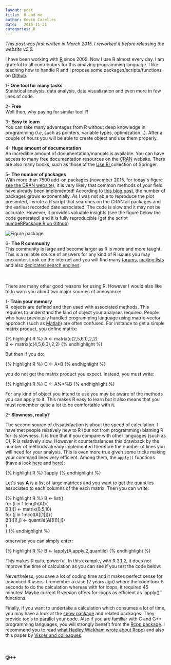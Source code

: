 ```yaml
---
layout: post
title:  R and me
author: Kevin Cazelles
date:   2015-11-21
categories: R
---
```


*This post was first written in March 2015. I reworked it before releasing the website v2.0.*


I have been working with [R](http://cran.r-project.org) since 2009. Now I use R almost every day. I am grateful to all contributors for this amazing programming language. I like teaching how to handle R and I propose some packages/scripts/functions on [Github](https://github.com/KevCaz).

1-   **One tool for many tasks** <br/>
Statistical analysis, data analysis, data visualization and even more in few lines of code.

2-   **Free** <br>
Well then, why paying for similar tool ?!  

3-   **Easy to learn** <br/>
You can take many advantages from R without deep knowledge in programming (*i.e*, such as pointers, variable types, optimization...). After a couple of hours you will be able to create object and use them properly.

4-   **Huge amount of documentation** <br/>
An incredible amount of documentation/manuals is available. You can have access to many free documentation resources on the [CRAN](https://cran.r-project.org) website. There are also many books, such as those of the [Use R! ](http://www.springer.com/series/6991?detailsPage=titles) collection of Springer.

5-   **The number of packages** <br/>
With more than 7500 add-on packages (november 2015, for today's figure [see the CRAN website](https://cran.r-project.org/web/packages/)), it is very likely that common methods of your field have already been implemented! According to [this blog post](http://r4stats.com/2014/04/07/r-continues-its-rapid-growth/), the number of packages grows exponentially. As I was not able to reproduce the plot presented, I wrote a R script that searches on the CRAN all packages and the earliest recorded date associated. The code is slow and it may not be accurate. However, it provides valuable insights (see the figure below the code generated) and it is fully reproducible (get the script [numbeRPackage.R on Github](https://github.com/KevCaz/RScriptsBlog))

![Figure package]({{site.baseurl}}/blog/assets/figpkR.jpg)

6-   **The R community** <br/>
This community is large and become larger as R is more and more taught. This is a reliable source of answers for any kind of R issues you may encounter. Look on the internet and you will find many [forums](http://stackoverflow.com/questions/tagged/r), [mailing lists](http://www.r-project.org/mail.html) and also [dedicated search engines](http://cran.r-project.org/search.html).

<br/>
<br/>
There are many other good reasons for using R. However I would also like to to warn you about two major sources of annoyance:

1-  **Train your memory** <br/>
R, objects are defined and then used with associated methods. This requires to understand the kind of object your analyses required. People who have previously handled programming language using matrix-vector approach (such as [Matlab](http://www.mathworks.com)) are often confused. For instance to get a simple matrix product, you define matrix:

{% highlight R %}
A <- matrix(c(2,5,6,1),2,2)   
B <- matrix(c(4,5,6,3),2,2)
{% endhighlight %}

But then if you do:

{% highlight R %}
C <- A*B
{% endhighlight %}

you do not get the matrix product you expect. Instead, you must write:

{% highlight R %}
C <- A%*%B
{% endhighlight %}

For any kind of object you intend to use you may be aware of the methods you can apply to it. This makes R easy to learn but it also means that you must remember quite a lot to be comfortable with it.


2-  **Slowness, really?** <br/>

The second source of dissatisfaction is about the speed of calculation. I have met people relatively new to R (but not from programming) blaming R for its slowness. It is true that if you compare with other languages (such as C), R is relatively slow. However it counterbalances this drawback by the number of methods already implemented therefore the number of lines you will need for your analysis. This is even more true given some tricks making your command lines very efficient. Among them, the `apply()` functions (have a look [here](http://www.r-bloggers.com/the-r-apply-function-a-tutorial-with-examples/) and [here](https://nsaunders.wordpress.com/2010/08/20/a-brief-introduction-to-apply-in-r/)):

{% highlight R %}
?apply
{% endhighlight %}

Let's say **A** is a list of large matrices and you want to get the quantiles associated to each columns of the each matrix. Then you can write:

{% highlight R %}
B <- list()   
for (i in 1:length(A)){     
  B[[i]] <- matrix(0,5,10)    
  for (j in 1:ncol(A[[1]])){         
    B[[i]][,j] <- quantile(A[[i]][,j])  
  }   
}
{% endhighlight %}

otherwise you can simply enter:

{% highlight R %}
  B <- lapply(A,apply,2,quantile)
{% endhighlight %}

This makes R quite powerful. In this example, with R 3.1.2, it does not improve the time of calculation as you can see if you test the code below:
<script src="https://gist.github.com/KevCaz/d1b252265209be63d1e2.js"></script>

Nevertheless, you save a lot of coding time and it makes perfect sense for advanced R users. I remember a case (2 years ago) where the code took 5 seconds to do the calculation whereas with for loops, it required 45 minutes! Maybe current R version offers for-loops as efficient as `apply()`` functions.

Finally, if you want to undertake a calculation which consumes a lot of time, you may have a look at the [snow package](http://cran.r-project.org/web/packages/snow/index.html) and related packages. They provide tools to parallel your code. Also if you are familiar with C and C++ programming languages, you will strongly benefit from the [Rcpp package](https://cran.r-project.org/web/packages/Rcpp/index.html). I recommend you to read [what Hadley Wickham wrote about Rcpp](http://adv-r.had.co.nz/Rcpp.html)) and also this paper by [Visser and colleagues](http://journals.plos.org/ploscompbiol/article?id=10.1371/journal.pcbi.1004140).


<br/>

#### @++

<br/>
